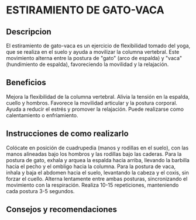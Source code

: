 # ESTIRAMIENTO DE GATO-VACA

## Descripcion

El estiramiento de gato-vaca es un ejercicio de flexibilidad tomado del yoga, que se realiza en el suelo y ayuda a movilizar la columna vertebral. Este movimiento alterna entre la postura de "gato" (arco de espalda) y "vaca" (hundimiento de espalda), favoreciendo la movilidad y la relajación.

## Beneficios

Mejora la flexibilidad de la columna vertebral.
Alivia la tensión en la espalda, cuello y hombros.
Favorece la movilidad articular y la postura corporal.
Ayuda a reducir el estrés y promover la relajación.
Puede realizarse como calentamiento o enfriamiento.

## Instrucciones de como realizarlo 
Colócate en posición de cuadrupedia (manos y rodillas en el suelo), con las manos alineadas bajo los hombros y las rodillas bajo las caderas.
Para la postura de gato, exhala y arquea la espalda hacia arriba, llevando la barbilla hacia el pecho y el ombligo hacia la columna.
Para la postura de vaca, inhala y baja el abdomen hacia el suelo, levantando la cabeza y el coxis, sin forzar el cuello.
Alterna lentamente entre ambas posturas, sincronizando el movimiento con la respiración.
Realiza 10-15 repeticiones, manteniendo cada postura 3-5 segundos.

## Consejos y recomendaciones